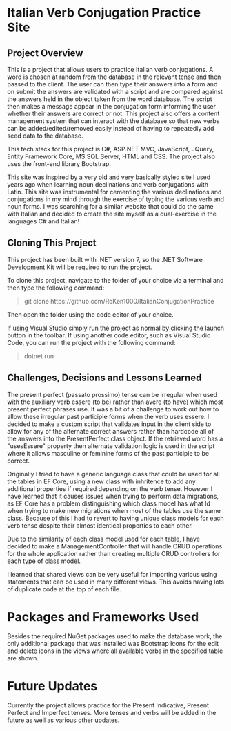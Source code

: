 # Italian Verb Conjugation Practice Site

## Project Overview
This is a project that allows users to practice Italian verb conjugations. A word is chosen at random from the database in the relevant tense and then passed to the client. The user can then type their answers into a form and on submit the answers are validated with a script and are compared against the answers held in the object taken from the word database. The script then makes a message appear in the conjugation form informing the user whether their answers are correct or not. This project also offers a content management system that can interact with the database so that new verbs can be added/edited/removed  easily instead of having to repeatedly add seed data to the database.

This tech stack for this project is C#, ASP.NET MVC, JavaScript, JQuery, Entity Framework Core, MS SQL Server, HTML and CSS. The project also uses the front-end library Bootstrap.

This site was inspired by a very old and very basically styled site I used years ago when learning noun declinations and verb conjugations with Latin. This site was instrumental for cementing the various declinations and conjugations in my mind through the exercise of typing the various verb and noun forms. I was searching for a similar website that could do the same with Italian and decided to create the site myself as a dual-exercise in the languages C# and Italian!

## Cloning This Project

This project has been built with .NET version 7, so the .NET Software Development Kit will be required to run the project. 

To clone this project, navigate to the folder of your choice via a terminal and then type the following command:

> git clone <span>https://</span>github.com/RoKen1000/ItalianConjugationPractice

Then open the folder using the code editor of your choice.

If using Visual Studio simply run the project as normal by clicking the launch button in the toolbar. If using another code editor, such as Visual Studio Code, you can run the project with the following command:

> dotnet run

## Challenges, Decisions and Lessons Learned
The present perfect (passato prossimo) tense can be irregular when used with the auxiliary verb essere (to be) rather than avere (to have) which most present perfect phrases use. It was a bit of a challenge to work out how to allow these irregular past participle forms when the verb uses essere. I decided to make a custom script that validates input in the client side to allow for any of the alternate correct answers rather than hardcode all of the answers into the PresentPerfect class object. If the retrieved word has a "usesEssere" property then alternate validation logic is used in the script where it allows masculine or feminine forms of the past participle to be correct. 

Originally I tried to have a generic language class that could be used for all the tables in EF Core, using a new class with inhritence to add any additional properties if required depending on the verb tense. However I have learned that it causes issues when trying to perform data migrations, as EF Core has a problem distinguishing which class model has what Id when trying to make new migrations when most of the tables use the same class. Because of this I had to revert to having unique class models for each verb tense despite their almost identical properties to each other.

Due to the similarity of each class model used for each table, I have decided to make a ManagementController that will handle CRUD operations for the whole application rather than creating multiple CRUD controllers for each type of class model.

I learned that shared views can be very useful for importing various using statements that can be used in many different views. This avoids having lots of duplicate code at the top of each file.

# Packages and Frameworks Used

Besides the required NuGet packages used to make the database work, the only additional package that was installed was Bootstrap Icons for the edit and delete icons in the views where all available verbs in the specified table are shown.

# Future Updates

Currently the project allows practice for the Present Indicative, Present Perfect and Imperfect tenses. More tenses and verbs will be added in the future as well as various other updates.
